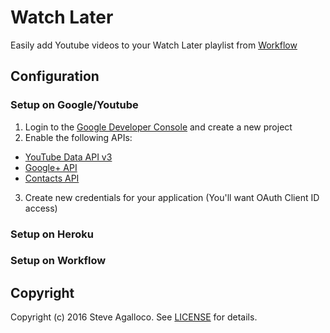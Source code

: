 # Watch Later

Easily add Youtube videos to your Watch Later playlist from [Workflow](http://workflow.is)

## Configuration

### Setup on Google/Youtube

1. Login to the [Google Developer Console](https://console.developers.google.com/apis/library) and create a new project
2. Enable the following APIs:
  * [YouTube Data API v3](https://console.developers.google.com/apis/api/youtube/overview)
  * [Google+ API](https://console.developers.google.com/apis/api/plus/overview)
  * [Contacts API](https://console.developers.google.com/apis/api/contacts/overview)

3. Create new credentials for your application (You'll want OAuth Client ID access)

### Setup on Heroku



### Setup on Workflow



## Copyright

Copyright (c) 2016 Steve Agalloco. See [LICENSE](LICENSE.md) for details.
